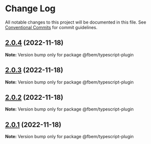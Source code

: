 # Change Log

All notable changes to this project will be documented in this file.
See [Conventional Commits](https://conventionalcommits.org) for commit guidelines.

## [2.0.4](https://github.com/yungvldai/fbem/compare/@fbem/typescript-plugin@2.0.0...@fbem/typescript-plugin@2.0.4) (2022-11-18)

**Note:** Version bump only for package @fbem/typescript-plugin

## [2.0.3](https://github.com/yungvldai/fbem/compare/@fbem/typescript-plugin@2.0.0...@fbem/typescript-plugin@2.0.3) (2022-11-18)

**Note:** Version bump only for package @fbem/typescript-plugin

## [2.0.2](https://github.com/yungvldai/fbem/compare/@fbem/typescript-plugin@2.0.0...@fbem/typescript-plugin@2.0.2) (2022-11-18)

**Note:** Version bump only for package @fbem/typescript-plugin

## [2.0.1](https://github.com/yungvldai/fbem/compare/@fbem/typescript-plugin@2.0.0...@fbem/typescript-plugin@2.0.1) (2022-11-18)

**Note:** Version bump only for package @fbem/typescript-plugin
